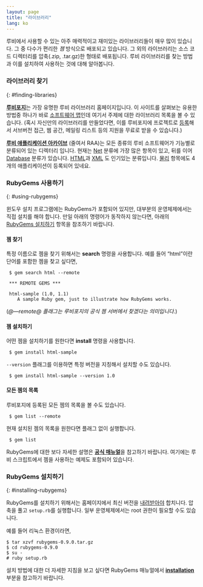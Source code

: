 ```yaml
---
layout: page
title: "라이브러리"
lang: ko
---
```


루비에서 사용할 수 있는 아주 매력적이고 재미있는 라이브러리들이 매우 많이 있습니다. 그 중 다수가 편리한 *젬* 방식으로
배포되고 있습니다. 그 외의 라이브러리는 소스 코드 디렉터리를 압축(.zip, .tar.gz)한 형태로 배포됩니다. 루비
라이브러리를 찾는 방법과 이를 설치하여 사용하는 것에 대해 알아봅니다.

### 라이브러리 찾기
{: #finding-libraries}

[**루비포지**][1]는 가장 유명한 루비 라이브러리 홈페이지입니다. 이 사이트를 살펴보는 유용한 방법중 하나가 바로
[소프트웨어 맵][2]인데 여기서 주제에 대한 라이브러리 목록을 볼 수 있습니다. (혹시 자신만의 라이브러리를 만들었다면, 이를
루비포지에 프로젝트로 [등록][3]해서 서브버전 접근, 웹 공간, 메일링 리스트 등의 지원을 무료로 받을 수 있습니다.)

[**루비 애플리케이션 아카이브**][4] (줄여서 RAA)는 모든 종류의 루비 소프트웨어가 기능별로 분류되어 있는 디렉터리
입니다. 현재는 [Net][5] 분류에 가장 많은 항목이 있고, 뒤를 이어 [Database][6] 분류가 있습니다.
[HTML][7]과 [XML][8] 도 인기있는 분류입니다. [물리][9] 항목에도 4개의 애플리케이션이 등록되어 있네요.

### RubyGems 사용하기
{: #using-rubygems}

윈도우 설치 프로그램에는 RubyGems가 포함되어 있지만, 대부분의 운영체제에서는 직접 설치를 해야 합니다. 만일 아래의
명령어가 동작하지 않는다면, 아래의 [RubyGems 설치하기](#installing-rubygems) 항목을 참조하기 바랍니다.

#### 젬 찾기

특정 이름으로 젬을 찾기 위해서는 **search** 명령을 사용합니다. 예를 들어 “html”이란 단어를 포함한 젬을 찾고
싶다면,


     $ gem search html --remote

     *** REMOTE GEMS ***

     html-sample (1.0, 1.1)
        A sample Ruby gem, just to illustrate how RubyGems works.

(*@—remote@ 플래그는 루비포지의 공식 젬 서버에서 찾겠다는 의미입니다.*)

#### 젬 설치하기

어떤 젬을 설치하기를 원한다면 **install** 명령을 사용합니다.


     $ gem install html-sample

`--version` 플래그를 이용하면 특정 버전을 지칭해서 설치할 수도 있습니다.


     $ gem install html-sample --version 1.0

#### 모든 젬의 목록

루비포지에 등록된 모든 젬의 목록을 볼 수도 있습니다.


     $ gem list --remote

현재 설치된 젬의 목록을 원한다면 플래그 없이 실행합니다.


     $ gem list

RubyGems에 대한 보다 자세한 설명은 [**공식 매뉴얼**][10]을 참고하기 바랍니다. 여기에는 루비 스크립트에서 젬을
사용하는 예제도 포함되어 있습니다.

### RubyGems 설치하기
{: #installing-rubygems}

RubyGems를 설치하기 위해서는 홈페이지에서 최신 버전을 [내려받아야][11] 합치니다. 압축을 풀고 `setup.rb`를
실행합니다. 일부 운영체제에서는 root 권한이 필요할 수도 있습니다.

예를 들어 리눅스 환경이라면,


    $ tar xzvf rubygems-0.9.0.tar.gz
    $ cd rubygems-0.9.0
    $ su -
    # ruby setup.rb

설치 방법에 대한 더 자세한 지침을 보고 싶다면 RubyGems 매뉴얼에서 [**installation**][12] 부분을
참고하기 바랍니다.



[1]: http://rubyforge.org/
[2]: http://rubyforge.org/softwaremap/trove_list.php
[3]: http://rubyforge.org/register/
[4]: http://raa.ruby-lang.org/
[5]: http://raa.ruby-lang.org/cat.rhtml?category_major=Library;category_minor=Net
[6]: http://raa.ruby-lang.org/cat.rhtml?category_major=Library;category_minor=Database
[7]: http://raa.ruby-lang.org/cat.rhtml?category_major=Library;category_minor=HTML
[8]: http://raa.ruby-lang.org/cat.rhtml?category_major=Library;category_minor=XML
[9]: http://raa.ruby-lang.org/cat.rhtml?category_major=Library;category_minor=Physics
[10]: http://rubygems.org/read/chapter/1
[11]: http://rubyforge.org/frs/?group_id=126
[12]: http://rubygems.org/read/chapter/3

